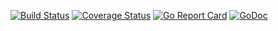 [![Build Status](https://travis-ci.org/dsoprea/go-utility.svg?branch=master)](https://travis-ci.org/dsoprea/go-utility)
[![Coverage Status](https://coveralls.io/repos/github/dsoprea/go-utility/badge.svg?branch=master)](https://coveralls.io/github/dsoprea/go-utility?branch=master)
[![Go Report Card](https://goreportcard.com/badge/github.com/dsoprea/go-utility/v2)](https://goreportcard.com/report/github.com/dsoprea/go-utility/v2)
[![GoDoc](https://godoc.org/github.com/dsoprea/go-utility/v2?status.svg)](https://godoc.org/github.com/dsoprea/go-utility/v2)
